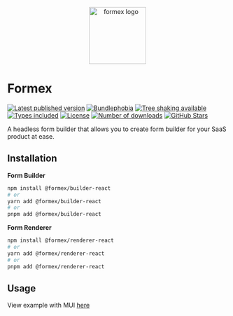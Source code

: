 <p align="center">
    <img src="https://github.com/OysterD3/formex/assets/7383278/efa6a70e-c9a4-458e-a41e-2b65603a59f9" alt="formex logo" height="130">
</p>

# Formex
<p>
  <a href="https://www.npmjs.com/package/@formex/builder-react" target="\_parent"><img src="https://badgen.net/npm/v/@formex/builder-react" alt="Latest published version"></a>
  <a href="https://bundlephobia.com/package/@formex/builder-react@latest" target="\_parent"><img src="https://badgen.net/bundlephobia/minzip/@formex/builder-react" alt="Bundlephobia"></a>
  <a href="https://bundlephobia.com/package/@formex/builder-react@latest" target="\_parent"><img src="https://badgen.net/bundlephobia/tree-shaking/@formex/builder-react" alt="Tree shaking available"></a>
  <a href="https://github.com/OysterD3/formex" target="\_parent"><img src="https://badgen.net/npm/types/@formex/builder-react" alt="Types included"></a>
  <a href="https://www.npmjs.com/package/@formex/builder-react" target="\_parent"><img src="https://badgen.net/npm/license/@formex/builder-react" alt="License"></a>
  <a href="https://www.npmjs.com/package/@formex/builder-react" target="\_parent"><img src="https://badgen.net/npm/dt/@formex/builder-react" alt="Number of downloads"></a>
  <a href="https://github.com/OysterD3/formex" target="\_parent"><img src="https://img.shields.io/github/stars/OysterD3/formex.svg?style=social&amp;label=Star" alt="GitHub Stars"></a>
</p>
A headless form builder that allows you to create form builder for your SaaS product at ease.

## Installation
**Form Builder**
```bash
npm install @formex/builder-react
# or
yarn add @formex/builder-react
# or
pnpm add @formex/builder-react
```
**Form Renderer**
```bash
npm install @formex/renderer-react
# or
yarn add @formex/renderer-react
# or
pnpm add @formex/renderer-react
```

## Usage
View example with MUI [here](https://github.com/OysterD3/formex/tree/main/examples/react)
